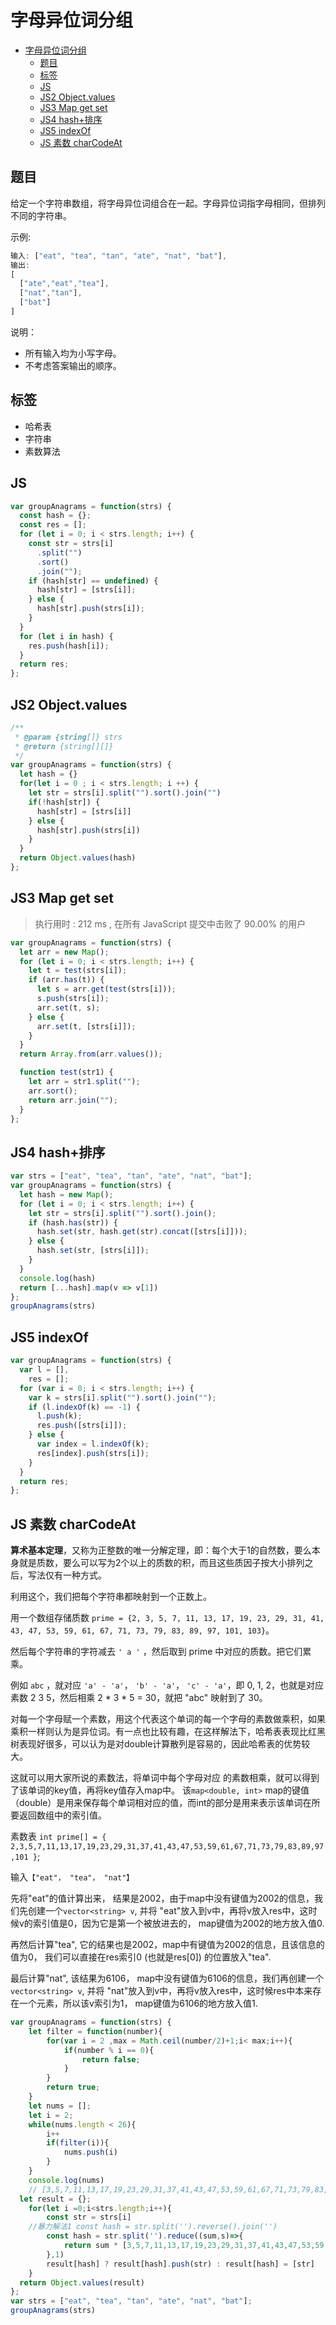 字母异位词分组
===
<!-- TOC -->

- [字母异位词分组](#字母异位词分组)
  - [题目](#题目)
  - [标签](#标签)
  - [JS](#JS)
  - [JS2 Object.values](#JS2-Objectvalues)
  - [JS3 Map get set](#JS3-Map-get-set)
  - [JS4 hash+排序](#JS4-hash排序)
  - [JS5 indexOf](#JS5-indexOf)
  - [JS 素数 charCodeAt](#JS-素数-charCodeAt)

<!-- /TOC -->

## 题目
给定一个字符串数组，将字母异位词组合在一起。字母异位词指字母相同，但排列不同的字符串。

示例:
```js
输入: ["eat", "tea", "tan", "ate", "nat", "bat"],
输出:
[
  ["ate","eat","tea"],
  ["nat","tan"],
  ["bat"]
]
```

说明：
- 所有输入均为小写字母。
- 不考虑答案输出的顺序。

## 标签
- 哈希表
- 字符串
- 素数算法

## JS
```js
var groupAnagrams = function(strs) {
  const hash = {};
  const res = [];
  for (let i = 0; i < strs.length; i++) {
    const str = strs[i]
      .split("")
      .sort()
      .join("");
    if (hash[str] == undefined) {
      hash[str] = [strs[i]];
    } else {
      hash[str].push(strs[i]);
    }
  }
  for (let i in hash) {
    res.push(hash[i]);
  }
  return res;
};
```

## JS2 Object.values
```js
/**
 * @param {string[]} strs
 * @return {string[][]}
 */
var groupAnagrams = function(strs) {
  let hash = {}
  for(let i = 0 ; i < strs.length; i ++) {
    let str = strs[i].split("").sort().join("")
    if(!hash[str]) {
      hash[str] = [strs[i]]
    } else {
      hash[str].push(strs[i])
    }
  }
  return Object.values(hash)
};
```

## JS3 Map get set 
> 执行用时 : 212 ms , 在所有 JavaScript 提交中击败了 90.00% 的用户
```js
var groupAnagrams = function(strs) {
  let arr = new Map();
  for (let i = 0; i < strs.length; i++) {
    let t = test(strs[i]);
    if (arr.has(t)) {
      let s = arr.get(test(strs[i]));
      s.push(strs[i]);
      arr.set(t, s);
    } else {
      arr.set(t, [strs[i]]);
    }
  }
  return Array.from(arr.values());

  function test(str1) {
    let arr = str1.split("");
    arr.sort();
    return arr.join("");
  }
};
```

## JS4 hash+排序
```js
var strs = ["eat", "tea", "tan", "ate", "nat", "bat"];
var groupAnagrams = function(strs) {
  let hash = new Map();
  for (let i = 0; i < strs.length; i++) {
    let str = strs[i].split("").sort().join();
    if (hash.has(str)) {
      hash.set(str, hash.get(str).concat([strs[i]]));
    } else {
      hash.set(str, [strs[i]]);
    }
  }
  console.log(hash)
  return [...hash].map(v => v[1])
};
groupAnagrams(strs) 
```

## JS5 indexOf
```js
var groupAnagrams = function(strs) {
  var l = [],
    res = [];
  for (var i = 0; i < strs.length; i++) {
    var k = strs[i].split("").sort().join("");
    if (l.indexOf(k) == -1) {
      l.push(k);
      res.push([strs[i]]);
    } else {
      var index = l.indexOf(k);
      res[index].push(strs[i]);
    }
  }
  return res;
};
```

## JS 素数 charCodeAt

**算术基本定理**，又称为正整数的唯一分解定理，即：每个大于1的自然数，要么本身就是质数，要么可以写为2个以上的质数的积，而且这些质因子按大小排列之后，写法仅有一种方式。

利用这个，我们把每个字符串都映射到一个正数上。

用一个数组存储质数 `prime = {2, 3, 5, 7, 11, 13, 17, 19, 23, 29, 31, 41, 43, 47, 53, 59, 61, 67, 71, 73, 79, 83, 89, 97, 101, 103}`。

然后每个字符串的字符减去 `' a '` ，然后取到 prime 中对应的质数。把它们累乘。

例如 `abc` ，就对应 `'a' - 'a'`， `'b' - 'a'`， `'c' - 'a'`，即 0, 1, 2，也就是对应素数 2 3 5，然后相乘 2 * 3 * 5 = 30，就把 "abc" 映射到了 30。


对每一个字母赋一个素数，用这个代表这个单词的每一个字母的素数做乘积，如果乘积一样则认为是异位词。有一点也比较有趣，在这样解法下，哈希表表现比红黑树表现好很多，可以认为是对double计算散列是容易的，因此哈希表的优势较大。

这就可以用大家所说的素数法，将单词中每个字母对应 的素数相乘，就可以得到了该单词的key值，再将key值存入map中。 该`map<double, int>` map的键值（double）是用来保存每个单词相对应的值，而int的部分是用来表示该单词在所要返回数组中的索引值。

素数表 `int prime[] = { 2,3,5,7,11,13,17,19,23,29,31,37,41,43,47,53,59,61,67,71,73,79,83,89,97,101 }`;

输入`【"eat"， "tea"， "nat"】`

先将"eat"的值计算出来， 结果是2002，由于map中没有键值为2002的信息，我们先创建一个`vector<string> v`, 并将 "eat"放入到v中，再将v放入res中，这时候v的索引值是0，因为它是第一个被放进去的， map键值为2002的地方放入值0.

再然后计算"tea", 它的结果也是2002，map中有键值为2002的信息，且该信息的值为0， 我们可以直接在res索引0 (也就是res[0]) 的位置放入"tea".

最后计算"nat", 该结果为6106， map中没有键值为6106的信息，我们再创建一个`vector<string> v`, 并将 "nat"放入到v中，再将v放入res中，这时候res中本来存在一个元素，所以该v索引为1， map键值为6106的地方放入值1.

```js
var groupAnagrams = function(strs) {
	let filter = function(number){
		for(var i = 2 ,max = Math.ceil(number/2)+1;i< max;i++){
			if(number % i == 0){
				return false;
			}
		}
		return true;
	}
	let nums = [];
	let i = 2;
	while(nums.length < 26){
		i++
		if(filter(i)){
			nums.push(i)
		}
	}
	console.log(nums)
	// [3,5,7,11,13,17,19,23,29,31,37,41,43,47,53,59,61,67,71,73,79,83,89,97,101,103 ]
  let result = {};
	for(let i =0;i<strs.length;i++){
		const str = strs[i]
    //暴力解法1 const hash = str.split('').reverse().join('')
		const hash = str.split('').reduce((sum,s)=>{
			return sum * [3,5,7,11,13,17,19,23,29,31,37,41,43,47,53,59,61,67,71,73,79,83,89,97,101,103 ][s.charCodeAt(0)-97]
		},1)
		result[hash] ? result[hash].push(str) : result[hash] = [str]
	}
  return Object.values(result)
};
var strs = ["eat", "tea", "tan", "ate", "nat", "bat"];
groupAnagrams(strs)
```